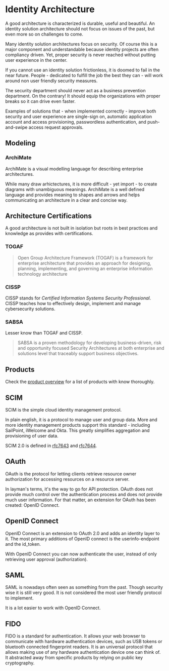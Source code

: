 # Identity Architecture

A good architecture is characterized is durable, useful and beautiful. An identity solution architecture should not focus on issues of the past, but even more so on challenges to come.

Many identity solution architectures focus on security. Of course this is a major component and understandable because identity projects are often compliancy driven. Yet, proper security is never reached without putting user experience in the center.

If you cannot use an identity solution frictionless, it is doomed to fail in the near future. People - dedicated to fulfill the job the best they can - will work around non user friendly security measures.

The security department should never act as a business prevention department. On the contrary! It should equip the organizations with proper breaks so it can drive even faster.

Examples of solutions that - when implemented correctly - improve both security and user experience are single-sign on, automatic application account and access provisioning, passwordless authentication, and push-and-swipe access request approvals.

## Modeling

### ArchiMate

ArchiMate is a visual modelling language for describing enterprise architectures.

While many draw arhictectures, it is more difficult - yet import - to create diagrams with unambiguous meanings. ArchiMate is a well defined language and provides meaning to shapes and arrows and helps communicating an architecture in a clear and concise way.

## Architecture Certifications

A good architecture is not built in isolation but roots in best practices and knowledge as provides with certifications.

### TOGAF

>  Open Group Architecture Framework (TOGAF) is a framework for enterprise architecture that provides an approach for designing, planning, implementing, and governing an enterprise information technology architecture

### CISSP

CISSP stands for _Certified Information Systems Security Professional_. CISSP teaches how to effectively design, implement and manage cybersecurity solutions.

### SABSA

Lesser know than TOGAF and CISSP.

> SABSA is a proven methodology for developing business-driven, risk and opportunity focused Security Architectures at both enterprise and solutions level that traceably support business objectives.

## Products

Check the [product overview](/products/) for a list of products with know thoroughly.

## SCIM

SCIM is the simple cloud identity management protocol.

In plain english, it is a protocol to manage user and group data. More and more identity management products support this standard - including SailPoint, iWelcome and Okta. This greatly simplifies aggregation and provisioning of user data.

SCIM 2.0 is defined in [rfc7643](https://tools.ietf.org/html/rfc7643) and [rfc7644](https://tools.ietf.org/html/rfc7644).

## OAuth

OAuth is the protocol for letting clients retrieve resource owner authorization for accessing resources on a resource server.

In layman's terms, it's the way to go for API protection. OAuth does not provide much control over the authentication process and does not provide much user information. For that matter, an extension for OAuth has been created: OpenID Connect.

## OpenID Connect

OpenID Connect is an extension to OAuth 2.0 and adds an identity layer to it. The most primary additions of OpenID connect is the userinfo-endpoint and the id_token.

With OpenID Connect you can now authenticate the user, instead of only retrieving user approval (authorization).

## SAML

SAML is nowadays often seen as something from the past. Though security wise it is still very good. It is not considered the most user friendly protocol to implement.

It is a lot easier to work with OpenID Connect. 

## FIDO

FIDO is a standard for authentication. It allows your web browser to communicate with hardware authentication devices, such as USB tokens or bluetooth connected fingerprint readers. It is an universal protocol that allows making use of any hardware authentication device one can think of. It abstracted away from specific products by relying on public key cryptography.

